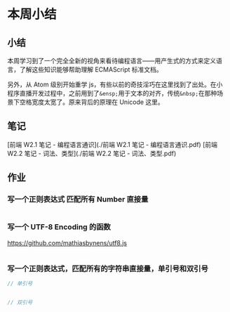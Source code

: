 # 本周小结

## 小结
本周学习到了一个完全全新的视角来看待编程语言——用产生式的方式来定义语言，了解这些知识能够帮助理解 ECMAScript 标准文档。

另外，从 Atom 级别开始重学 js，有些以前的奇技淫巧在这里找到了出处。在小程序直播开发过程中，之前用到了`&ensp;`用于文本的对齐，传统`&nbsp;`在那种场景下空格宽度太宽了。原来背后的原理在 Unicode 这里。

## 笔记
[前端 W2.1 笔记 - 编程语言通识](./前端 W2.1 笔记 - 编程语言通识.pdf)
[前端 W2.2 笔记 - 词法、类型](./前端 W2.2 笔记 - 词法、类型.pdf)

## 作业

### 写一个正则表达式 匹配所有 Number 直接量
```javascript

```

### 写一个 UTF-8 Encoding 的函数
https://github.com/mathiasbynens/utf8.js
```javascript

```


### 写一个正则表达式，匹配所有的字符串直接量，单引号和双引号

```javascript
// 单引号


// 双引号

```